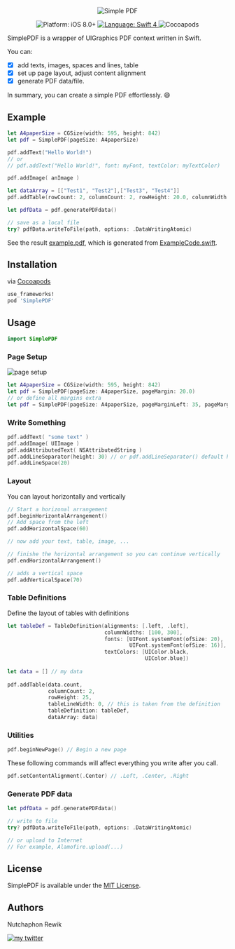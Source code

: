 <p align="center">
    <img src="./Assets/simple_pdf_logo.png" alt="Simple PDF" />
</p>

<p align="center">
   <img src="https://img.shields.io/badge/platform-iOS%208.0%2B-blue.svg?style=flat-square" alt="Platform: iOS 8.0+" />
    <a href="https://developer.apple.com/swift">
        <img src="https://img.shields.io/badge/language-Swift%204-f48041.svg?style=flat-square" alt="Language: Swift 4" />
    </a>
    <img src="https://img.shields.io/cocoapods/v/SimplePDF.svg?style=flat-square" alt="Cocoapods" />
</p>


SimplePDF is a wrapper of UIGraphics PDF context written in Swift.

You can:
- [x] add texts, images, spaces and lines, table
- [x] set up page layout, adjust content alignment
- [x] generate PDF data/file.

In summary, you can create a simple PDF effortlessly. :smile:

## Example

```swift
let A4paperSize = CGSize(width: 595, height: 842)
let pdf = SimplePDF(pageSize: A4paperSize)

pdf.addText("Hello World!")
// or
// pdf.addText("Hello World!", font: myFont, textColor: myTextColor)

pdf.addImage( anImage )

let dataArray = [["Test1", "Test2"],["Test3", "Test4"]]
pdf.addTable(rowCount: 2, columnCount: 2, rowHeight: 20.0, columnWidth: 30.0, tableLineWidth: 1.0, font: UIFont.systemFontOfSize(5.0), dataArray: dataArray)

let pdfData = pdf.generatePDFdata()

// save as a local file
try? pdfData.writeToFile(path, options: .DataWritingAtomic)
```

See the result [example.pdf](Assets/example.pdf), which is generated from [ExampleCode.swift](ExampleCode.swift).

## Installation

via [Cocoapods](https://cocoapods.org)

```ruby
use_frameworks!
pod 'SimplePDF'
```

## Usage

```swift
import SimplePDF
```

### Page Setup

![page setup](Assets/page_setup.png)

```swift
let A4paperSize = CGSize(width: 595, height: 842)
let pdf = SimplePDF(pageSize: A4paperSize, pageMargin: 20.0)
// or define all margins extra
let pdf = SimplePDF(pageSize: A4paperSize, pageMarginLeft: 35, pageMarginTop: 50, pageMarginBottom: 40, pageMarginRight: 35)
```

### Write Something

```swift
pdf.addText( "some text" )
pdf.addImage( UIImage )
pdf.addAttributedText( NSAttributedString )
pdf.addLineSeparator(height: 30) // or pdf.addLineSeparator() default height is 1.0
pdf.addLineSpace(20)
```

### Layout
You can layout horizontally and vertically
```swift
// Start a horizonal arrangement
pdf.beginHorizontalArrangement()
// Add space from the left
pdf.addHorizontalSpace(60)            

// now add your text, table, image, ...

// finishe the horizontal arrangement so you can continue vertically
pdf.endHorizontalArrangement()

// adds a vertical space
pdf.addVerticalSpace(70)
```

### Table Definitions
Define the layout of tables with definitions
```swift
let tableDef = TableDefinition(alignments: [.left, .left],
                               columnWidths: [100, 300],
                               fonts: [UIFont.systemFont(ofSize: 20),
                                       UIFont.systemFont(ofSize: 16)],
                               textColors: [UIColor.black,
                                            UIColor.blue])
         
let data = [] // my data
         
pdf.addTable(data.count, 
             columnCount: 2, 
             rowHeight: 25, 
             tableLineWidth: 0, // this is taken from the definition
             tableDefinition: tableDef, 
             dataArray: data)
```

### Utilities

```swift
pdf.beginNewPage() // Begin a new page
```

These following commands will affect everything you write after you call.

```swift
pdf.setContentAlignment(.Center) // .Left, .Center, .Right
```

### Generate PDF data

```swift
let pdfData = pdf.generatePDFdata()

// write to file
try? pdfData.writeToFile(path, options: .DataWritingAtomic)

// or upload to Internet
// For example, Alamofire.upload(...)
```

## License
SimplePDF is available under the [MIT License](LICENSE).

## Authors
Nutchaphon Rewik

[![my twitter][1.1]][1]

[1.1]: https://img.shields.io/badge/Twitter-@nRewik-blue.svg?style=flat-square
[1]: https://www.twitter.com/nRewik

